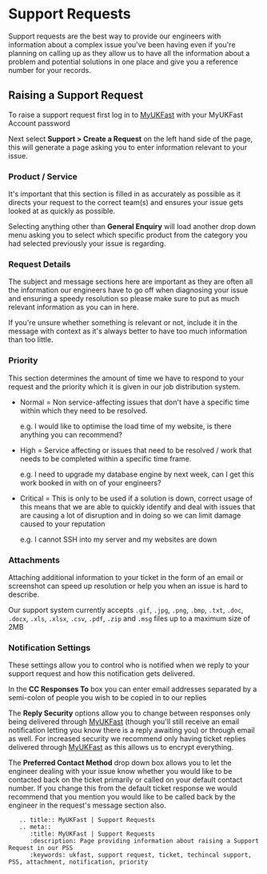 # Support Requests

Support requests are the best way to provide our engineers with information about a complex issue you've been having even if you're planning on calling up as they allow us to have all the information about a problem and potential solutions in one place and give you a reference number for your records.

## Raising a Support Request

To raise a support request first log in to [MyUKFast](https://www.my.ukfast.co.uk) with your MyUKFast Account password

Next select **Support > Create a Request** on the left hand side of the page, this will generate a page asking you to enter information relevant to your issue.


### Product / Service

It's important that this section is filled in as accurately as possible as it directs your request to the correct team(s) and ensures your issue gets looked at as quickly as possible.

Selecting anything other than **General Enquiry** will load another drop down menu asking you to select which specific product from the category you had selected previously your issue is regarding.

### Request Details

The subject and message sections here are important as they are often all the information our engineers have to go off when diagnosing your issue and ensuring a speedy resolution so please make sure to put as much relevant information as you can in here.

If you're unsure whether something is relevant or not, include it in the message with context as it's always better to have too much information than too little.

### Priority

This section determines the amount of time we have to respond to your request and the priority which it is given in our job distribution system.

* Normal = Non service-affecting issues that don't have a specific time within which they need to be resolved.

  e.g. I would like to optimise the load time of my website, is there anything you can recommend?

* High = Service affecting or issues that need to be resolved / work that needs to be completed within a specific time frame.

  e.g. I need to upgrade my database engine by next week, can I get this work booked in with on of your engineers?

* Critical = This is only to be used if a solution is down, correct usage of this means that we are able to quickly identify and deal with issues that are causing a lot of disruption and in doing so we can limit damage caused to your reputation

  e.g. I cannot SSH into my server and my websites are down


### Attachments

Attaching additional information to your ticket in the form of an email or screenshot can speed up resolution or help you when an issue is hard to describe.

Our support system currently accepts `.gif`, `.jpg`, `.png`, `.bmp`, `.txt`, `.doc`, `.docx`, `.xls`, `.xlsx`, `.csv`, `.pdf`, `.zip` and `.msg` files up to a maximum size of 2MB

### Notification Settings

These settings allow you to control who is notified when we reply to your support request and how this notification gets delivered.

In the **CC Responses To** box you can enter email addresses separated by a semi-colon of people you wish to be copied in to our replies

The **Reply Security** options allow you to change between responses only being delivered through [MyUKFast](https://my.ukfast.co.uk) (though you'll still receive an email notification letting you know there is a reply awaiting you) or through email as well. For increased security we recommend only having ticket replies delivered through [MyUKFast](https://my.ukfast.co.uk) as this allows us to encrypt everything.

The **Preferred Contact Method** drop down box allows you to let the engineer dealing with your issue know whether you would like to be contacted back on the ticket primarily or called on your default contact number. If you change this from the default ticket response we would recommend that you mention you would like to be called back by the engineer in the request's message section also.

```eval_rst
   .. title:: MyUKFast | Support Requests
   .. meta::
      :title: MyUKFast | Support Requests
      :description: Page providing information about raising a Support Request in our PSS
      :keywords: ukfast, support request, ticket, techincal support, PSS, attachment, notification, priority
```
